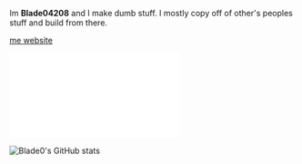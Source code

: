 Im **Blade04208** and I make dumb stuff.
I mostly copy off of other's peoples stuff and build from there.

[me website](https://blade0.webflow.io/)

![All my socials](Socials.md)

![Blade0's GitHub stats](https://github-readme-stats.vercel.app/api?username=Blade04208&show_icons=true&theme=github_dark_dimmed)
